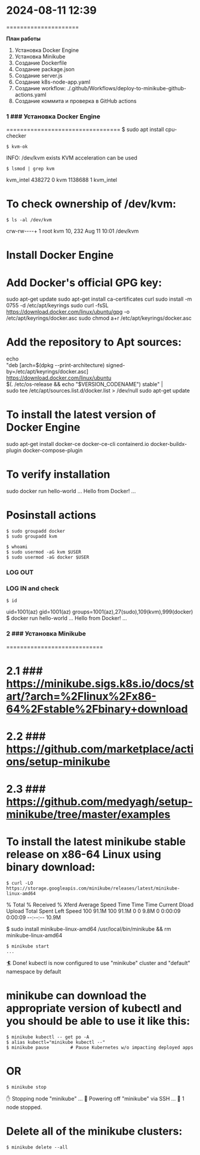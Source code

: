 # 2024-08-11    12:39
=====================

**План работы**
1. Установка Docker Engine
2. Установка Minikube
3. Создание Dockerfile
4. Создание package.json
5. Создание server.js
6. Создание k8s-node-app.yaml
7. Создание workflow:
    ./.github/Workflows/deploy-to-minikube-github-actions.yaml
8. Создание коммита и проверка в GitHub actions


### 1 ### Установка Docker Engine
=================================
    $ sudo apt install cpu-checker

    $ kvm-ok
INFO: /dev/kvm exists
KVM acceleration can be used

    $ lsmod | grep kvm
kvm_intel             438272  0
kvm                  1138688  1 kvm_intel

# To check ownership of /dev/kvm:
    $ ls -al /dev/kvm
crw-rw----+ 1 root kvm 10, 232 Aug 11 10:01 /dev/kvm


# Install Docker Engine
# Add Docker's official GPG key:
sudo apt-get update
sudo apt-get install ca-certificates curl
sudo install -m 0755 -d /etc/apt/keyrings
sudo curl -fsSL https://download.docker.com/linux/ubuntu/gpg -o /etc/apt/keyrings/docker.asc
sudo chmod a+r /etc/apt/keyrings/docker.asc

# Add the repository to Apt sources:
echo \
  "deb [arch=$(dpkg --print-architecture) signed-by=/etc/apt/keyrings/docker.asc] https://download.docker.com/linux/ubuntu \
  $(. /etc/os-release && echo "$VERSION_CODENAME") stable" | \
  sudo tee /etc/apt/sources.list.d/docker.list > /dev/null
sudo apt-get update

# To install the latest version of Docker Engine
sudo apt-get install docker-ce docker-ce-cli containerd.io docker-buildx-plugin docker-compose-plugin

# To verify installation
sudo docker run hello-world
    ...
Hello from Docker!
    ...


# Posinstall actions
    $ sudo groupadd docker
    $ sudo groupadd kvm

    $ whoami
    $ sudo usermod -aG kvm $USER
    $ sudo usermod -aG docker $USER


### LOG OUT
### LOG IN and check
    $ id
uid=1001(az) gid=1001(az) groups=1001(az),27(sudo),109(kvm),999(docker)
    $ docker run hello-world
    ...
Hello from Docker!
    ...



### 2 ### Установка Minikube
============================
# 2.1 ### https://minikube.sigs.k8s.io/docs/start/?arch=%2Flinux%2Fx86-64%2Fstable%2Fbinary+download
# 2.2 ### https://github.com/marketplace/actions/setup-minikube
# 2.3 ### https://github.com/medyagh/setup-minikube/tree/master/examples

# To install the latest minikube stable release on x86-64 Linux using binary download:

    $ curl -LO https://storage.googleapis.com/minikube/releases/latest/minikube-linux-amd64
  % Total    % Received % Xferd  Average Speed   Time    Time     Time  Current
                                 Dload  Upload   Total   Spent    Left  Speed
100 91.1M  100 91.1M    0     0   9.8M      0  0:00:09  0:00:09 --:--:-- 10.9M


   $ sudo install minikube-linux-amd64 /usr/local/bin/minikube && rm minikube-linux-amd64

    $ minikube start
    ...
🏄  Done! kubectl is now configured to use "minikube" cluster and "default" namespace by default

# minikube can download the appropriate version of kubectl and you should be able to use it like this:
    $ minikube kubectl -- get po -A
    $ alias kubectl="minikube kubectl --"
    $ minikube pause        # Pause Kubernetes w/o impacting deployed apps
# OR
    $ minikube stop
✋  Stopping node "minikube"  ...
🛑  Powering off "minikube" via SSH ...
🛑  1 node stopped.

# Delete all of the minikube clusters:
    $ minikube delete --all


